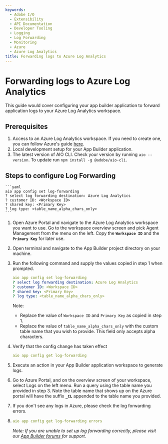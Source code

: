 ```yaml
---
keywords:
  - Adobe I/O
  - Extensibility
  - API Documentation
  - Developer Tooling
  - Logging
  - Log Forwarding
  - Monitoring
  - Azure
  - Azure Log Analytics
title: Forwarding logs to Azure Log Analytics
---
```


# Forwarding logs to Azure Log Analytics

This guide would cover configuring your app builder application to forward application logs to your Azure Log Analytics workspace.

## Prerequisites

1. Access to an Azure Log Analytics workspace. If you need to create one, you can follow Azure's guide [here](https://docs.microsoft.com/en-us/azure/azure-monitor/logs/quick-create-workspace).
2. Local development setup for your App Builder application.
3. The latest version of AIO CLI. Check your version by running `aio --version`. To update run `npm install -g @adobe/aio-cli`.


## Steps to configure Log Forwarding

    ```yaml
    aio app config set log-forwarding
    ? select log forwarding destination: Azure Log Analytics
    ? customer ID: <Workspace ID>
    ? shared key: <Primary Key>
    ? log type: <table_name_alpha_chars_only>
    ```

1. Open Azure Portal and navigate to the Azure Log Analytics workspace you want to use. Go to the workspace overview screen and pick Agent Management from the menu on the left. Copy the **`Workspace ID`** and the **`Primary Key`** for later use.

2. Open terminal and navigate to the App Builder project directory on your machine.

3. Run the following command and supply the values copied in step 1 when prompted.

    ```yaml
    aio app config set log-forwarding
    ? select log forwarding destination: Azure Log Analytics
    ? customer ID: <Workspace ID>
    ? shared key: <Primary Key>
    ? log type: <table_name_alpha_chars_only>
    ```

    Note:
    + Replace the value of `Workspace ID` and `Primary Key` as copied in step 1.
    + Replace the value of `table_name_alpha_chars_only` with the custom table name that you wish to provide. This field only accepts alpha characters.

4. Verify that the config change has taken effect 

    ```yaml
    aio app config get log-forwarding
    ```

5. Execute an action in your App Builder application workspace to generate logs.

6. Go to Azure Portal, and on the overview screen of your workspace, select Logs on the left menu. Run a query using the table name you provided in step 3. Note the table name that shows up on the Azure portal will have the suffix **`_CL`** appended to the table name you provided.

7. If you don't see any logs in Azure, please check the log forwarding errors.
8. 
    ```yaml
    aio app config get log-forwarding errors
    ```

    _Note: If you are unable to set up log forwarding correctly, please visit our [App Builder forums](https://experienceleaguecommunities.adobe.com/t5/app-builder/ct-p/app-builder) for support._

